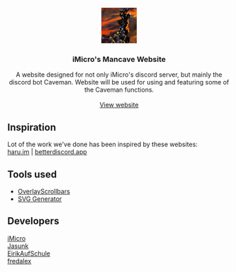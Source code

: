 <!-- PROJECT LOGO -->
<br />
<div align="center">
  <a href="http://dsc.gg/iMicro">
    <img src="https://raw.githubusercontent.com/tf2iMicro/tf2iMicro.github.io/main/img/logo.jpg" alt="Logo" width="80" height="80">
  </a>

<h3 align="center">iMicro's Mancave Website</h3>

  <p align="center">
    A website designed for not only iMicro's discord server, but mainly the discord bot Caveman. Website will be used for using and featuring some of the Caveman functions.
    <br />
    <br />
    <a href="https://tf2imicro.github.io/">View website</a>
  </p>
</div>

## Inspiration
Lot of the work we've done has been inspired by these websites:
<br />
[haru.im](https://haru.im/) | 
[betterdiscord.app](https://betterdiscord.app/)
## Tools used
* [OverlayScrollbars](https://github.com/KingSora/OverlayScrollbars)
* [SVG Generator](https://www.softr.io/tools/svg-wave-generator)
## Developers
[iMicro](https://github.com/tf2iMicro) <br />
[Jasunk](https://github.com/jasunk) <br />
[EirikAufSchule](https://github.com/EirikAufSchule) <br />
[fredalex](https://github.com/fredalex6) <br />
